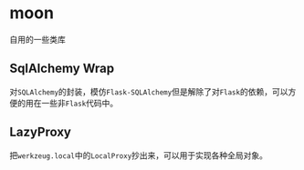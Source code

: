 moon
====

自用的一些类库

SqlAlchemy Wrap
--------------

对`SQLAlchemy`的封装，模仿`Flask-SQLAlchemy`但是解除了对`Flask`的依赖，可以方便的用在一些非`Flask`代码中。

LazyProxy
--------

把`werkzeug.local`中的`LocalProxy`抄出来，可以用于实现各种全局对象。
